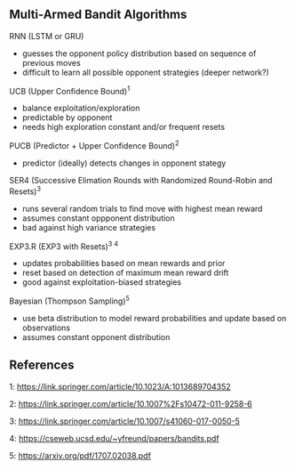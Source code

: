 ## Multi-Armed Bandit Algorithms

RNN (LSTM or GRU) 
* guesses the opponent policy distribution based on sequence of previous moves
* difficult to learn all possible opponent strategies (deeper network?)

UCB (Upper Confidence Bound)<sup>1</sup>
* balance exploitation/exploration
* predictable by opponent
* needs high exploration constant and/or frequent resets 

PUCB (Predictor + Upper Confidence Bound)<sup>2</sup>
* predictor (ideally) detects changes in opponent stategy

SER4 (Successive Elimation Rounds with Randomized Round-Robin and Resets)<sup>3</sup>
* runs several random trials to find move with highest mean reward 
* assumes constant oppponent distribution
* bad against high variance strategies

EXP3.R (EXP3 with Resets)<sup>3 4</sup>
* updates probabilities based on mean rewards and prior 
* reset based on detection of maximum mean reward drift
* good against exploitation-biased strategies

Bayesian (Thompson Sampling)<sup>5</sup>
* use beta distribution to model reward probabilities and update based on observations
* assumes constant opponent distribution 

## References
1: https://link.springer.com/article/10.1023/A:1013689704352</n>

2: https://link.springer.com/article/10.1007%2Fs10472-011-9258-6</n>

3: https://link.springer.com/article/10.1007/s41060-017-0050-5</n>

4: https://cseweb.ucsd.edu/~yfreund/papers/bandits.pdf

5: https://arxiv.org/pdf/1707.02038.pdf
